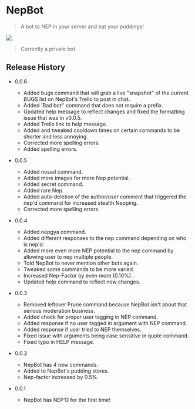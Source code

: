 # NepBot
> A bot to NEP in your server and eat your puddings!

![](https://i.imgur.com/0X3J7Ue.png)
>Currently a private bot.
## Release History

* 0.0.6
   * Added bugs command that will grab a live "snapshot" of the current BUGS list on NepBot's Trello to post in chat.
   * Added 'Bad bot!' command that does not require a prefix.
   * Updated help message to reflect changes and fixed the formatting issue that was in v0.0.5.
   * Added Trello link to help message.
   * Added and tweaked cooldown times on certain commands to be shorter and less annoying.
   * Corrected more spelling errors.
   * Added spelling errors.


* 0.0.5
   * Added nosad command.
   * Added more images for more Nep potential.
   * Added secret command.
   * Added rare Nep.
   * Added auto-deletion of the author/user comment that triggered the nep'd command for increased     stealth Nepping.
   * Corrected more spelling errors.


* 0.0.4
   * Added nepgya command.
   * Added different responses to the nep command depending on who is nep'd.
   * Added more even more NEP potential to the nep command by allowing user to nep multiple people.
   * Told NepBot to never mention other bots again.
   * Tweaked some commands to be more varied.
   * Increased Nep-Factor by even more (0.10%).
   * Updated help command to reflect new changes.

* 0.0.3
   * Removed leftover Prune command because NepBot isn't about that serious moderation business.
   * Added check for proper user tagging in NEP command.
   * Added response if no user tagged in argument with NEP command.
   * Added response if user tried to NEP themselves.
   * Fixed issue with arguments being case sensitive in quote command.
   * Fixed typo in HELP message.

* 0.0.2
    * NepBot has 4 new commands.
    * Added to NepBot's pudding stores.
    * Nep-factor increased by 0.5%.

* 0.0.1
    * NepBot has NEP'D for the first time!
